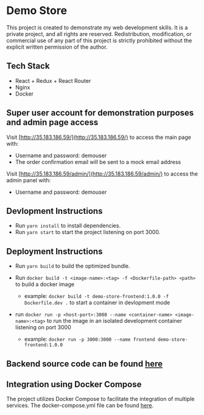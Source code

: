 # Demo Store

This project is created to demonstrate my web development skills. It is a private project, and all rights are reserved. Redistribution, modification, or commercial use of any part of this project is strictly prohibited without the explicit written permission of the author.

## Tech Stack
- React + Redux + React Router
- Nginx
- Docker

## Super user account for demonstration purposes and admin page access
Visit [http://35.183.186.59/](http://35.183.186.59/) to access the main page with:
- Username and password: demouser
- The order confirmation email will be sent to a mock email address

Visit [http://35.183.186.59/admin/](http://35.183.186.59/admin/) to access the admin panel with:
- Username and password: demouser

## Devlopment Instructions

-   Run `yarn install` to install dependencies.
-   Run `yarn start` to start the project listening on port 3000.

## Deployment Instructions

-   Run `yarn build` to build the optimized bundle.

-   Run `docker build -t <image-name>:<tag> -f <Dockerfile-path> <path>` to build a docker image
    -    example: `docker build -t demo-store-frontend:1.0.0 -f Dockerfile.dev .` to start a container in devlopment mode
-   run `docker run -p <host-port>:3000 --name <container-name> <image-name>:<tag>` to run the image in an isolated development container listening on port 3000
    -    example: `docker run -p 3000:3000 --name frontend demo-store-frontend:1.0.0`

## Backend source code can be found [here](https://github.com/Linxuan-Chen/store_demo_backend)

## Integration using Docker Compose
The project utilizes Docker Compose to facilitate the integration of multiple services. The docker-compose.yml file can be found [here](https://github.com/Linxuan-Chen/store_demo_docker_compose_yml).
